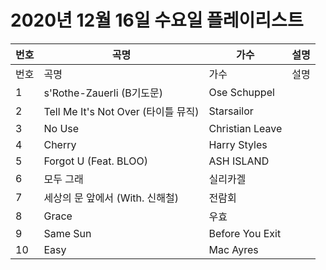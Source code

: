 # 2020년 12월 16일 수요일 플레이리스트

| 번호 | 곡명 | 가수 | 설명 |
|------|------|------|------|
| 번호 | 곡명 | 가수 | 설명 |
| 1 | s'Rothe-Zauerli (B기도문) | Ose Schuppel |  |
| 2 | Tell Me It's Not Over (타이틀 뮤직) | Starsailor |  |
| 3 | No Use | Christian Leave |  |
| 4 | Cherry | Harry Styles |  |
| 5 | Forgot U (Feat. BLOO) | ASH ISLAND |  |
| 6 | 모두 그래 | 실리카겔 |  |
| 7 | 세상의 문 앞에서 (With. 신해철) | 전람회 |  |
| 8 | Grace | 우효 |  |
| 9 | Same Sun | Before You Exit |  |
| 10 | Easy | Mac Ayres |  |
